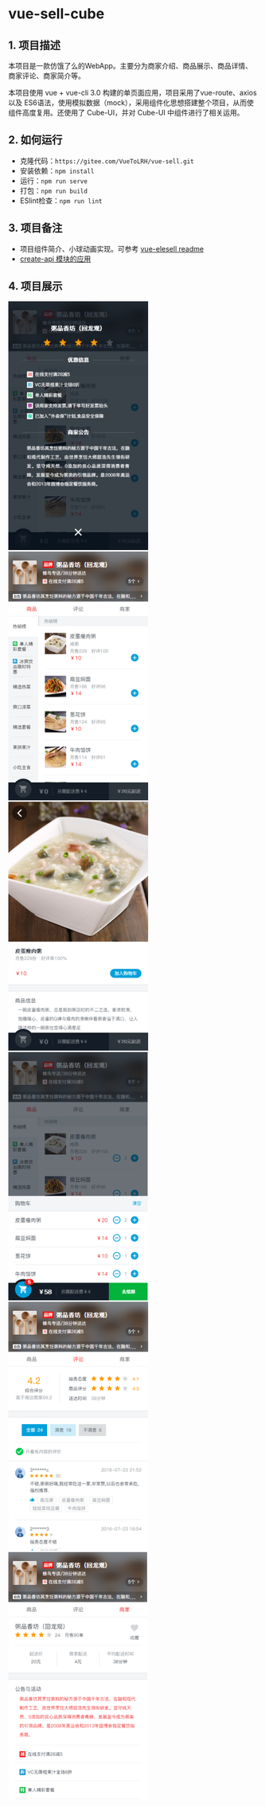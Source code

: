 # vue-sell-cube

## 1. 项目描述

本项目是一款仿饿了么的WebApp。主要分为商家介绍、商品展示、商品详情、商家评论、商家简介等。

本项目使用 vue + vue-cli 3.0 构建的单页面应用，项目采用了vue-route、axios 以及 ES6语法，使用模拟数据（mock），采用组件化思想搭建整个项目，从而使组件高度复用。还使用了 Cube-UI，并对 Cube-UI 中组件进行了相关运用。

## 2. 如何运行

+ 克隆代码：`https://gitee.com/VueToLRH/vue-sell.git`
+ 安装依赖：`npm install`
+ 运行：`npm run serve`
+ 打包：`npm run build`
+ ESlint检查：`npm run lint`

## 3. 项目备注

+ 项目组件简介、小球动画实现。可参考 [vue-elesell readme](https://gitee.com/VueToLRH/vue-sell/tree/master/readme)
+ [create-api 模块的应用](./readme/createApi.md)

## 4. 项目展示

![elesell](./readme/images/elesell01.png) ![elesell](./readme/images/elesell02.png) ![elesell](./readme/images/elesell03.png) ![elesell](./readme/images/elesell04.png) ![elesell](./readme/images/elesell05.png) ![elesell](./readme/images/elesell06.png)